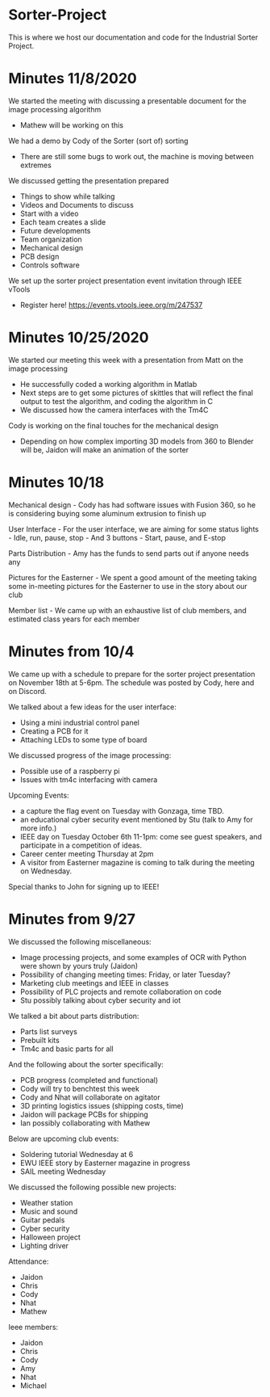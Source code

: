 # Sorter-Project
This is where we host our documentation and code for the Industrial Sorter Project.

# Minutes 11/8/2020

We started the meeting with discussing a presentable document for the image processing algorithm
- Mathew will be working on this

We had a demo by Cody of the Sorter (sort of) sorting
- There are still some bugs to work out, the machine is moving between extremes

We discussed getting the presentation prepared
- Things to show while talking
- Videos and Documents to discuss
- Start with a video
- Each team creates a slide
- Future developments
- Team organization
- Mechanical design
- PCB design
- Controls software

We set up the sorter project presentation event invitation through IEEE vTools
- Register here! https://events.vtools.ieee.org/m/247537 


# Minutes 10/25/2020

We started our meeting this week with a presentation from Matt on the image processing
- He successfully coded a working algorithm in Matlab
- Next steps are to get some pictures of skittles that will reflect the final output to test the algorithm, and coding the algorithm in C
- We discussed how the camera interfaces with the Tm4C

Cody is working on the final touches for the mechanical design
- Depending on how complex importing 3D models from 360 to Blender will be, Jaidon will make an animation of the sorter


# Minutes 10/18

Mechanical design
    - Cody has had software issues with Fusion 360, so he is considering buying some aluminum extrusion to finish up

User Interface
    - For the user interface, we are aiming for some status lights
        - Idle, run, pause, stop
    - And 3 buttons
        - Start, pause, and E-stop

Parts Distribution
    - Amy has the funds to send parts out if anyone needs any

Pictures for the Easterner
    - We spent a good amount of the meeting taking some in-meeting pictures for the Easterner to use in the story about our club

Member list
    - We came up with an exhaustive list of club members, and estimated class years for each member


# Minutes from 10/4
We came up with a schedule to prepare for the sorter project presentation on November 18th at 5-6pm. The schedule was posted by Cody, here and on Discord.

We talked about a few ideas for the user interface:
- Using a mini industrial control panel
- Creating a PCB for it
- Attaching LEDs to some type of board

We discussed progress of the image processing:
- Possible use of a raspberry pi
- Issues with tm4c interfacing with camera

Upcoming Events:
- a capture the flag event on Tuesday with Gonzaga, time TBD.
- an educational cyber security event mentioned by Stu (talk to Amy for more info.)
- IEEE day on Tuesday October 6th 11-1pm: come see guest speakers, and participate in a competition of ideas.
- Career center meeting Thursday at 2pm
- A visitor from Easterner magazine is coming to talk during the meeting on Wednesday.

Special thanks to John for signing up to IEEE!



# Minutes from 9/27
We discussed the following miscellaneous:
* Image processing projects, and some examples of OCR with Python were shown by yours truly (Jaidon)
* Possibility of changing meeting times: Friday, or later Tuesday?
* Marketing club meetings and IEEE in classes
* Possibility of PLC projects and remote collaboration on code
* Stu possibly talking about cyber security and iot

We talked a bit about parts distribution:
* Parts list surveys
* Prebuilt kits
* Tm4c and basic parts for all

And the following about the sorter specifically:
* PCB progress (completed and functional)
* Cody will try to benchtest this week
* Cody and Nhat will collaborate on agitator
* 3D printing logistics issues (shipping costs, time)
* Jaidon will package PCBs for shipping
* Ian possibly collaborating with Mathew

Below are upcoming club events:
* Soldering tutorial Wednesday at 6
* EWU IEEE story by Easterner magazine in progress
* SAIL meeting Wednesday

We discussed the following possible new projects:
* Weather station
* Music and sound
* Guitar pedals
* Cyber security
* Halloween project
* Lighting driver

Attendance:
* Jaidon
* Chris
* Cody
* Nhat
* Mathew

Ieee members:
* Jaidon
* Chris
* Cody
* Amy
* Nhat
* Michael
